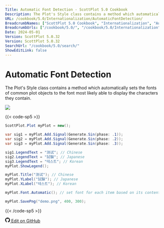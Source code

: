 ```yaml
---
Title: Automatic Font Detection - ScottPlot 5.0 Cookbook
Description: The Plot's Style class contains a method which automatically sets the fonts of common plot objects to the font most likely able to display the characters they contain.
URL: /cookbook/5.0/Internationalization/AutomaticFontDetection/
BreadcrumbNames: ["ScottPlot 5.0 Cookbook", "Internationalization", "Automatic Font Detection"]
BreadcrumbUrls: ["/cookbook/5.0/", "/cookbook/5.0/Internationalization", "/cookbook/5.0/Internationalization/AutomaticFontDetection"]
Date: 2024-05-01
Version: ScottPlot 5.0.32
Version: ScottPlot 5.0.32
SearchUrl: "/cookbook/5.0/search/"
ShowEditLink: false
---
```


# Automatic Font Detection


The Plot's Style class contains a method which automatically sets the fonts of common plot objects to the font most likely able to display the characters they contain.

[![](/cookbook/5.0/images/AutomaticFontDetection.png?240501080901)](/cookbook/5.0/images/AutomaticFontDetection.png?240501080901)

{{< code-sp5 >}}

```cs
ScottPlot.Plot myPlot = new();

var sig1 = myPlot.Add.Signal(Generate.Sin(phase: .1));
var sig2 = myPlot.Add.Signal(Generate.Sin(phase: .2));
var sig3 = myPlot.Add.Signal(Generate.Sin(phase: .3));

sig1.LegendText = "测试"; // Chinese
sig2.LegendText = "試験"; // Japanese
sig3.LegendText = "테스트"; // Korean
myPlot.ShowLegend();

myPlot.Title("测试"); // Chinese
myPlot.YLabel("試験"); // Japanese
myPlot.XLabel("테스트"); // Korean

myPlot.Font.Automatic(); // set font for each item based on its content

myPlot.SavePng("demo.png", 400, 300);

```

{{< /code-sp5 >}}

<a href='https://github.com/ScottPlot/ScottPlot/blob/main/src/ScottPlot5/ScottPlot5%20Cookbook/Recipes/Miscellaneous/Internationalization.cs'><svg xmlns="http://www.w3.org/2000/svg" width="16" height="16" fill="currentColor" class="mb-1 bi bi-github" viewBox="0 0 16 16">
  <path d="M8 0C3.58 0 0 3.58 0 8c0 3.54 2.29 6.53 5.47 7.59.4.07.55-.17.55-.38 0-.19-.01-.82-.01-1.49-2.01.37-2.53-.49-2.69-.94-.09-.23-.48-.94-.82-1.13-.28-.15-.68-.52-.01-.53.63-.01 1.08.58 1.23.82.72 1.21 1.87.87 2.33.66.07-.52.28-.87.51-1.07-1.78-.2-3.64-.89-3.64-3.95 0-.87.31-1.59.82-2.15-.08-.2-.36-1.02.08-2.12 0 0 .67-.21 2.2.82.64-.18 1.32-.27 2-.27s1.36.09 2 .27c1.53-1.04 2.2-.82 2.2-.82.44 1.1.16 1.92.08 2.12.51.56.82 1.27.82 2.15 0 3.07-1.87 3.75-3.65 3.95.29.25.54.73.54 1.48 0 1.07-.01 1.93-.01 2.2 0 .21.15.46.55.38A8.01 8.01 0 0 0 16 8c0-4.42-3.58-8-8-8"/>
</svg> Edit on GitHub</a>

